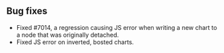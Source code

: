 ## Bug fixes 
- Fixed #7014, a regression causing JS error when writing a new chart to a node that was originally detached.
- Fixed JS error on inverted, bosted charts.